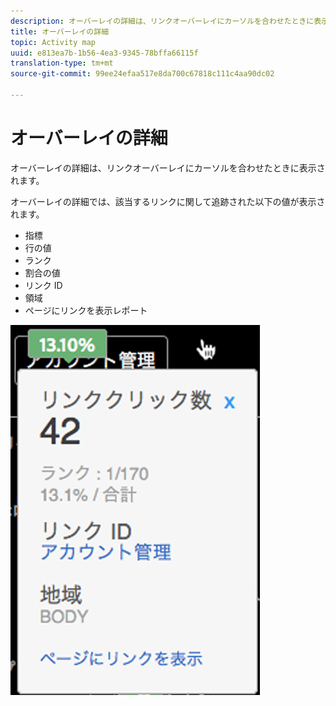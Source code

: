 ```yaml
---
description: オーバーレイの詳細は、リンクオーバーレイにカーソルを合わせたときに表示されます。
title: オーバーレイの詳細
topic: Activity map
uuid: e813ea7b-1b56-4ea3-9345-78bffa66115f
translation-type: tm+mt
source-git-commit: 99ee24efaa517e8da700c67818c111c4aa90dc02

---
```



# オーバーレイの詳細

オーバーレイの詳細は、リンクオーバーレイにカーソルを合わせたときに表示されます。

オーバーレイの詳細では、該当するリンクに関して追跡された以下の値が表示されます。

* 指標
* 行の値
* ランク
* 割合の値
* リンク ID
* 領域
* ページにリンクを表示レポート

![](assets/overlay_details.png)

